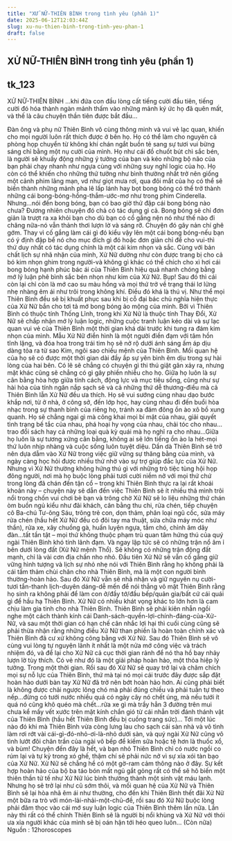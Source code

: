 ```yaml
---
title: "XỬ NỮ-THIÊN BÌNH trong tình yêu (phần 1)"
date: 2025-06-12T12:03:44Z
slug: xu-nu-thien-binh-trong-tinh-yeu-phan-1
draft: false
---
```


## XỬ NỮ-THIÊN BÌNH trong tình yêu (phần 1)

## tk_123

XỬ NỮ-THIÊN BÌNH
…khi đứa con đầu lòng cất tiếng cười đầu tiên, tiếng cười đó hóa thành ngàn mảnh thấm vào những mảnh ký ức họ đã quên mất, và thế là câu chuyện thần tiên được bắt đầu…

Đàn ông và phụ nữ Thiên Bình vô cùng thông minh và vui vẻ lạc quan, khiến cho mọi người luôn rất thích được ở bên họ. Họ có thể làm cho nguyên cả phòng họp chuyển từ không khí chán ngắt buồn tẻ sang sự tươi vui bừng sáng chỉ bằng một nụ cười của mình. Họ như cái đồ chuốt bút chì sắc bén, là người sẽ khuấy động những ý tưởng của bạn và kéo những bộ não của bạn phải chạy nhanh như ngựa cùng với những suy nghĩ logic của họ. Họ còn có thể khiến cho những thứ tưởng như bình thường nhất trở nên giống một cảnh phim lãng mạn, vd như giọt mưa rơi, qua đôi mắt của họ có thể sẽ biến thành những mảnh pha lê lấp lánh hay bọt bong bóng có thể trở thành những cái bong-bóng-hồng-thắm-ước-mơ như trong phim Cinderella. Nhưng…nói đến bong bóng, bạn có bao giờ thử đập cái bong bóng nào chưa? Đương nhiên chuyện đó chả có tác dụng gì cả. Bong bóng sẽ chỉ đơn giản là trượt ra xa khỏi bạn cho dù bạn có cổ gắng nện nó như thế nào đi chăng nữa-nó vẫn thảnh thơi lượn lờ và sáng rỡ. Chuyện đó gây nản chí ghê gớm. Thay vì cố gắng làm cái gì đó kiểu vậy lên một cái bong bóng-nếu bạn có ý định đập bể nó cho mục đích gì đó hoặc đơn giản chỉ để cho vui-thì thứ duy nhất có tác dụng chính là một cái kim nhọn và sắc.
Cùng với bản chất lịch sự nhã nhặn của mình, Xử Nữ dường như còn được trang bị cho cả bó kim nhọn ghim trong người-và không gì khác có thể chích cho xì hơi cái bong bóng hạnh phúc bác ái của Thiên Bình hiệu quả nhanh chóng bằng mớ lý luận phê bình sắc bén nhọn như kim của Xử Nữ. Bụp! Sau đó thì cái còn lại chỉ còn là mớ cao su màu hồng và mọi thứ trở về trạng thái lơ lửng nhẹ nhàng êm ái như trôi trong không khí. Điều đó khá là thú vị. Như thể mọi Thiên Bình đều sẽ bị khuất phục sau khi bị cỗ đại bác chủ nghĩa hiện thực của Xử Nữ bắn cho tơi tả mớ bong bóng ảo mộng của mình.
Bởi vì Thiên Bình có thuộc tính Thống Lĩnh, trong khi Xử Nữ là thuộc tính Thay Đổi, Xử Nữ sẽ chấp nhận mớ lý luận logic, những cuộc tranh luận kéo dài và sự lạc quan vui vẻ của Thiên Bình một thời gian khá dài trước khi tung ra đám kim nhọn của mình. Mẫu Xử Nữ điển hình là một người điền đạm với tâm hồn tĩnh lặng, và đóa hoa trong trái tim họ sẽ nở rộ dưới ánh sáng ấm áp dịu dàng tỏa ra từ sao Kim, ngôi sao chiếu mệnh của Thiên Bình. Mối quan hệ của họ sẽ có được một thời gian dài đầy ắp sự yên bình êm dịu trong sự hài lòng của hai bên. Có lẽ sẽ chẳng có chuyện gì thi thú giật gân xảy ra, nhưng mặt khác cũng sẽ chẳng có gì gây phiền nhiễu cho họ. Giữa họ luôn là sự cân bằng hòa hợp giữa tính cách, động lực và mục tiêu sống, cũng như sự hài hòa của tính ngăn nắp sạch sẽ và cả những thứ dễ thương-điều mà cả Thiên Bình lẫn Xử Nữ đều ưa thích.
Họ sẽ vui sướng cùng nhau dạo bước khắp nơi, từ ở nhà, ở công sở, đến lớp học, hay cùng nhau đi đến buổi hòa nhạc trong sự thanh bình của riêng họ, tránh xa đám đông ồn ào xô bồ xung quanh. Họ sẽ chẳng ngại gì mà công khai mọi bí mật của nhau, giải quyết tình trạng bế tắc của nhau, phá hoại hy vọng của nhau, chải tóc cho nhau…trao đổi sách hay cả những loại quà kỳ quái mà họ nghĩ ra cho nhau…Giữa họ luôn là sự tương xứng cân bằng, không ai sẽ lớn tiếng ồn ào la hét-mọi thứ luôn nhịp nhàng và cuộc sống luôn tuyệt diệu.
Dần dà Thiên Bình sẽ trở nên dựa dẫm vào Xử Nữ trong việc giữ vững sự thăng bằng của mình, và ngày càng học hỏi được nhiều thứ nhờ vào sự trợ giúp đắc lực của Xử Nữ. Nhưng vì Xử Nữ thường không hứng thú gì với những trò tiệc tùng hội họp đông người, nơi mà họ buộc lòng phải tươi cười niềm nở với mọi thứ chứ trong lòng đã chán đến tận cổ – trong khi Thiên Bình thực ra lại rất khoái khoản này – chuyện này sẽ dẫn đến việc Thiên Bình sẽ ít nhiều thả mình trôi nổi trong chốn vui chơi bè bạn và trông chờ Xử Nữ sẽ lo liệu những thứ chán òm buồn ngủ kiểu như đãi khách, cân bằng thu chi, rửa chén, tiếp chuyện cô Ba-chú Tư-ông Sáu, trông trẻ con, dọn thảm, phân loại ngũ cốc, sửa máy rửa chén (hầu hết Xử Nữ đều có đôi tay ma thuật, sửa chữa máy móc như thần), rửa xe, xây chuồng gà, huấn luyện ngựa, tắm chó, chỉnh âm dây đàn…tất tần tật – mọi thứ không thuộc phạm trù quan tâm hứng thú của quý ngài Thiên Bình khó tính lãnh đạm.
Và ngay lập tức sẽ có những trận nổ âm ỉ bên dưới lòng đất (Xử Nữ mệnh Thổ). Sẽ không có những trận động đất mạnh, chỉ là vài cơn địa chấn nho nhỏ. Đầu tiên Xử Nữ sẽ vẫn cố gắng giữ vững hình tượng và lịch sự nhỏ nhẹ nói với Thiên Bình rằng họ không phải là cái tấm thảm chùi chân cho nhà Thiên Bình, mà là một con người bình thường-hoàn hảo. Sau đó Xử Nữ vẫn sẽ nhã nhặn và giữ nguyên nụ cười-tươi tắn-thanh lịch-duyên dáng-dễ mến để nói thẳng vô mặt Thiên Bình rằng họ sinh ra không phải để làm con ở/đầy tớ/đầu bếp/quản gia/bất cứ cái quái gì để hầu hạ Thiên Bình. Xử Nữ có nhiều khát vọng khác to lớn hơn là cam chịu làm gia tinh cho nhà Thiên Bình. Thiên Bình sẽ phải kiên nhẫn ngồi nghe một cách thành kính cái Danh-sách-quyền-lợi-chính-đáng-của-Xử-Nữ, và sau một thời gian có hạn chế cân nhắc lợi hại thì cuối cùng cũng sẽ phải thừa nhận rằng những điều Xử Nữ than phiền là hoàn toàn chính xác và Thiên Bình đã cư xử không công bằng với Xử Nữ. Sau đó Thiên Bình sẽ vô cùng vui lòng tự nguyện lãnh ít nhất là một nửa mớ công việc và trách nhiệm đó, và để lại cho Xử Nữ cả cục thời gian rảnh để nó tha hồ bay nhảy lượn lờ tùy thích. Có vẻ như đó là một giải pháp hoàn hảo, một thỏa hiệp lý tưởng. Trong một thời gian.
Rồi sau đó Xử Nữ sẽ quay trở lại và châm chích mọi sự nỗ lực của Thiên Bình, thứ mà tại nó mọi cái trước đây được sắp đặt hoàn hảo dưới bàn tay Xử Nữ đã trở nên bớt hoàn hảo hơn. Ai cũng phải biết là không được chải ngược lông chó mà phải đúng chiều và phải tuần tự theo nếp…đừng có tưới nước nhiều quá có ngày cây nó chết úng, mà nếu tưới ít quá nó cũng khô quéo mà chết…rửa xe gì mà trầy hẳn 3 đường trên mui chưa kể mấy vết xước trên mặt kính chắn gió từ cái nhẫn trời đánh thánh vật của Thiên Bình (hầu hết Thiên Bình đều bị cuồng trang sức)…
Tới một lúc nào đó khi mà Thiên Bình vừa còng lưng lau cho sạch cái sàn nhà và vô tình làm rơi rớt vài cái-gì-đó-nhỏ-ơi-là-nhỏ dưới sàn, và quý ngài Xử Nữ cũng vô tình lướt đôi chân trần của ngài vô bếp để kiếm sữa hoặc tệ hơn là thuốc xổ, và bùm! Chuyện đến đây là hết, và bạn nhỏ Thiên Bình chỉ có nước ngồi co rúm lại và tự kỷ trong xó ghế, thậm chí sẽ phải nức nở vì sự xỉa xói tàn bạo của Xử Nữ. Xử Nữ sẽ chẳng hề có một gờ-ram cảm thông nào ở đây. Sự kết hợp hoàn hảo của bộ ba táo bón mất ngủ gắt gỏng rất có thể sẽ hô biến một thiên thần tử tế như Xử Nữ lúc bình thường thành một sinh vật máu lạnh. Nhưng họ sẽ trở lại như cũ sớm thôi, và mối quan hệ của Xử Nữ và Thiên Bình sẽ lại hòa nhã êm ái như thường, cho đến khi Thiên Bình thết đãi Xử Nữ một bữa ra trò với món-lải-nhải-một-chủ-đề, rồi sau đó Xử Nữ buộc lòng phải đâm thọc vào cái mớ suy luận logic của Thiên Bình thêm lần nữa. Lần này thì rất có thể chính Thiên Bình sẽ là người bị nổi khùng và Xử Nữ với thói ưa xỉa người khác của mình sẽ bị oán hận tới héo queo luôn...
(Còn nữa)
Nguồn : 12horoscopes